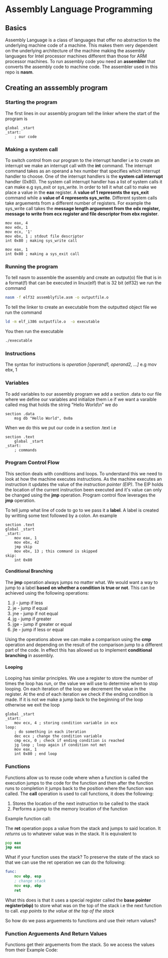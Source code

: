 # Assembly Language Programming
## Basics
Assembly Language is a class of languages that offer no abstraction to the underlying machine code of a machine. This makes them very dependent on the underlying architecture of the machine making the assembly languages for Intel processor machines different than those for ARM processor machines.
To run assembly code you need an **assembler** that converts the assembly code to machine code. The assembler used in this repo is **nasm**. 

## Creating an asssembly program
### Starting the program
The first lines in our assembly program tell the linker where the start of the program is 
```assembly
global _start
_start:
    ; our code
```
### Making a system call
To switch control from our program to the interrupt handler i.e to create an interrupt we make an interrupt call with the **int** command. The interrupt command takes as an operand a hex number that specifies which interrupt handler to choose. One of the interrupt handlers is the **system call interrupt** handler (0x80). The system call interrupt handler has a list of system calls it can make e.g sys_exit or sys_write. In order to tell it what call to make we place a value in the **eax** register. A **value of 1 represents the sys_exit** command while a **value of 4 represents sys_write**. Different system calls take arguements from a different number of registers. For example the sys_write call takes the **message length arguement from the edx register, message to write from ecx register and file descriptor from ebx register**.
```assembly
mov eax, 4
mov edx, 1
mov ecx, '1'
mov ebx, 1 ; stdout file descriptor
int 0x80 ; making sys_write call

mov eax, 1 
int 0x80 ; making a sys_exit call
```
### Running the program
To tell nasm to assemble the assembly and create an output(o) file that is in a format(f) that can be executed in linux(elf) that is 32 bit (elf32) we run the command
```bash
nasm -f elf32 assemblyfile.asm -o outputfile.o
```
To tell the linker to create an executable from the outputted object file we run the command
```bash
ld -m elf_i386 outputfile.o  -o executable
```
You then run the executable
```bash
./executable
```
### Instructions 
The syntax for instructions is *operation [operand1, operand2, ...]* e.g mov ebx, 1
### Variables
To add variables to our assembly program we add a section .data to our file where we define our variables and initialize them i.e if we want a varaible called msg that holds the string "Hello World\n" we do
```assembly
section .data
    msg db "Hello World", 0x0a
```
When we do this we put our code in a section .text i.e
```assembly
section .text
    global _start
_start:
    ; commands
```

### Program Control Flow
This section deals with conditions and loops.
To understand this we need to look at how the machine executes instructions. As the machine executes an instruction it updates the value of the *instruction pointer (EIP)*. The EIP holds the location of the current instruction been executed and it's value can only be changed using the **jmp** operation. 
Program control flow leverages the **jmp** operation.

To tell jump what line of code to go to we pass it a **label**. A label is created by writting some text followed by a colon. An example
```assembly
section .text
global _start
_start: 
    mov eax, 1
    mov ebx, 42
    jmp skip
    mov ebx, 13 ; this command is skipped
skip:
    int 0x80
```

#### Conditional Branching
The **jmp** operation always jumps no matter what. We would want a way to jump to a label **based on whether a condition is true or not**. This can be achieved using the following operations:
1. jl - jump if less
1. je - jump if equal
1. jne - jump if not equal
1. jg - jump if greater
1. jge - jump if greater or equal
1. jle - jump if less or equal

Using the operations above we can make a comparison using the **cmp** operation and depending on the result of the comparison jump to a different part of the code. In effect this has allowed us to implement **conditional branching** in assembly.

#### Looping
Looping has similar principles. We use a register to store the number of times the loop has run, or the value we will use to determine when to stop looping. On each iteration of the loop we decrement the value in the register. At the end of each iteration we check if the ending condition is made. If it is not we make a jump back to the beginning of the loop otherwise we exit the loop
```assembly
global _start
_start:
    mov ecx, 4 ; storing condition variable in ecx
loop:
    ; do something in each iteration
    dec ecx ; change the condition variable
    cmp ecx, 0 ; check if ending condition is reached
    jg loop ; loop again if condition not met
    mov eax, 1
    int 0x80 ; end loop
```



### Functions 
Functions allow us to reuse code where when a function is called the execution jumps to the code for the function and then after the function runs to completion it jumps back to the position where the function was called.
The **call** operation is used to call functions, it does the following:
1. Stores the location of the next instruction to be called to the stack
1. Performs a jump to the memory location of the function

Example function call:

The **ret** operation pops a value from the stack and jumps to said location. It *returns* us to whatever value was in the stack. It is equivalent to 
```asm
pop eax
jmp eax
```

What if your function uses the stack? To preserve the state of the stack so that we can use the ret operation we can do the following:
```asm
func:
    mov ebp, esp
    ; change stack
    mov esp, ebp
    ret
```
What this does is that it uses a special register called the **base pointer register(ebp)** to store what was on the top of the stack i.e the next function to call. *esp points to the value at the top of the stack*

So how do we pass arguements to functions and use their return values? 

### Function Arguements And Return Values
Functions get their arguements from the stack. So we access the values from their
Example Code:


